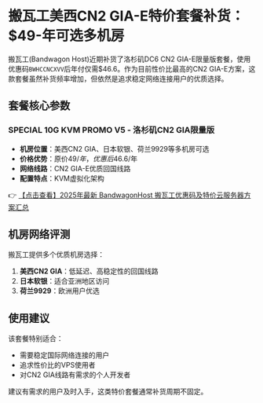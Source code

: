 # 搬瓦工美西CN2 GIA-E特价套餐补货：$49-年可选多机房

搬瓦工(Bandwagon Host)近期补货了洛杉矶DC6 CN2 GIA-E限量版套餐，使用优惠码`BWHCCNCXVV`后年付仅需$46.6。作为目前性价比最高的CN2 GIA-E方案，这款套餐虽然补货频率增加，但依然是追求稳定网络连接用户的优质选择。

## 套餐核心参数

### SPECIAL 10G KVM PROMO V5 - 洛杉矶CN2 GIA限量版

- **机房位置**：美西CN2 GIA、日本软银、荷兰9929等多机房可选
- **价格优势**：原价$49/年，优惠后$46.6/年
- **网络线路**：CN2 GIA-E优质回国线路
- **配置特点**：KVM虚拟化架构

👉 [【点击查看】2025年最新 BandwagonHost 搬瓦工优惠码及特价云服务器方案汇总](https://bit.ly/banwagon)

## 机房网络评测

搬瓦工提供多个优质机房选择：
1. **美西CN2 GIA**：低延迟、高稳定性的回国线路
2. **日本软银**：适合亚洲地区访问
3. **荷兰9929**：欧洲用户优选

## 使用建议

该套餐特别适合：
- 需要稳定国际网络连接的用户
- 追求性价比的VPS使用者
- 对CN2 GIA线路有需求的个人开发者

建议有需求的用户及时入手，这类特价套餐通常补货周期不固定。
